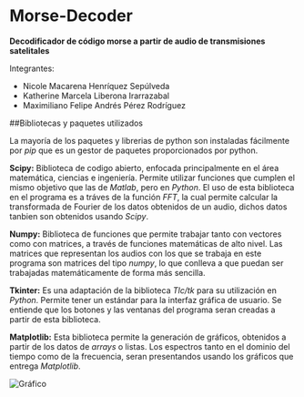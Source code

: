 # Morse-Decoder
**Decodificador de código morse a partir de audio de transmisiones satelitales**

Integrantes:
* Nicole Macarena Henríquez Sepúlveda
* Katherine Marcela Liberona Irarrazabal
* Maximiliano Felipe Andrés Pérez Rodríguez

##Bibliotecas y paquetes utilizados

La mayoría de los paquetes y librerias de python son instaladas fácilmente por *pip* que es un gestor de paquetes proporcionados por python.

**Scipy:** Biblioteca de codigo abierto, enfocada principalmente en el área matemática, ciencias e ingeniería. Permite utilizar funciones que cumplen el mismo objetivo que las de *Matlab*, pero en *Python*. El uso de esta biblioteca en el programa es a tráves de la función *FFT*, la cual permite calcular la transformada de Fourier de los datos obtenidos de un audio, dichos datos tanbien son obtenidos usando *Scipy*.

**Numpy:** Biblioteca de funciones que permite trabajar tanto con vectores como con matrices, a través de funciones matemáticas de alto nivel. Las matrices que representan los audios con los que se trabaja en este programa son matrices del tipo *numpy*, lo que conlleva a que puedan ser trabajadas matemáticamente de forma más sencilla. 

**Tkinter:** Es una adaptación de la biblioteca *Tlc/tk* para su utilización en *Python*. Permite tener un estándar para la interfaz gráfica de usuario. Se entiende que los botones y las ventanas del programa seran creadas a partir de esta biblioteca.

**Matplotlib:** Esta biblioteca permite la generación de gráficos, obtenidos a partir de los datos de *arrays* o listas. Los espectros tanto en el dominio del tiempo como de la frecuencia, seran presentandos usando los gráficos que entrega *Matplotlib*.

![Gráfico](http://i.imgur.com/Fa0z1XM.png)

